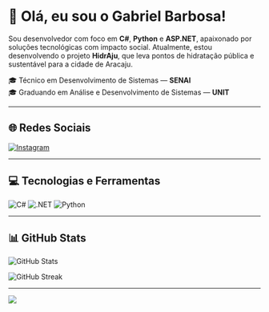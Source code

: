 # 👋 Olá, eu sou o Gabriel Barbosa!

Sou desenvolvedor com foco em **C#**, **Python** e **ASP.NET**, apaixonado por soluções tecnológicas com impacto social. Atualmente, estou desenvolvendo o projeto **HidrAju**, que leva pontos de hidratação pública e sustentável para a cidade de Aracaju.

🎓 Técnico em Desenvolvimento de Sistemas — **SENAI**  
🎓 Graduando em Análise e Desenvolvimento de Sistemas — **UNIT**

---

## 🌐 Redes Sociais

[![Instagram](https://img.shields.io/badge/Instagram-%23E4405F.svg?style=for-the-badge&logo=instagram&logoColor=white)](https://instagram.com/barbosa_lix)

---

## 💻 Tecnologias e Ferramentas

![C#](https://img.shields.io/badge/C%23-239120?style=for-the-badge&logo=csharp&logoColor=white)
![.NET](https://img.shields.io/badge/.NET-512BD4?style=for-the-badge&logo=dotnet&logoColor=white)
![Python](https://img.shields.io/badge/Python-3776AB?style=for-the-badge&logo=python&logoColor=white)

---

## 📊 GitHub Stats

![GitHub Stats](https://github-readme-stats.vercel.app/api?username=BarbosaDev01&theme=dark&hide_border=false&include_all_commits=true&count_private=true)

![GitHub Streak](https://github-readme-streak-stats.herokuapp.com/?user=BarbosaDev01&theme=dark&hide_border=false)

<!-- Linguagens menos relevantes como CSS e JS estão ocultadas via .gitattributes -->

---

[![](https://visitcount.itsvg.in/api?id=BarbosaDev01&icon=0&color=0)](https://visitcount.itsvg.in)

<!-- Proudly created with GPRM ( https://gprm.itsvg.in ) -->
